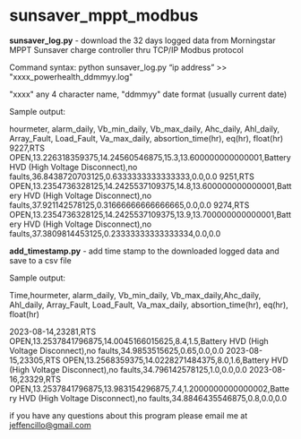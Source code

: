 # sunsaver_mppt_modbus
**sunsaver_log.py** - download the 32 days logged data from Morningstar MPPT Sunsaver charge controller thru TCP/IP Modbus protocol

Command syntax:  python sunsaver_log.py “ip address” >> "xxxx_powerhealth_ddmmyy.log"

"xxxx" any 4 character name, "ddmmyy" date format (usually current date)

Sample output:

hourmeter, alarm_daily, Vb_min_daily, Vb_max_daily, Ahc_daily, Ahl_daily, Array_Fault, Load_Fault, Va_max_daily, absortion_time(hr), eq(hr), float(hr)
9227,RTS OPEN,13.226318359375,14.24560546875,15.3,13.600000000000001,Battery HVD (High Voltage Disconnect),no faults,36.8438720703125,0.6333333333333333,0.0,0.0
9251,RTS OPEN,13.2354736328125,14.2425537109375,14.8,13.600000000000001,Battery HVD (High Voltage Disconnect),no faults,37.921142578125,0.31666666666666665,0.0,0.0
9274,RTS OPEN,13.2354736328125,14.2425537109375,13.9,13.700000000000001,Battery HVD (High Voltage Disconnect),no faults,37.3809814453125,0.23333333333333334,0.0,0.0


**add_timestamp.py** - add time stamp to the downloaded logged data and save to a csv file

Sample output:

Time,hourmeter, alarm_daily, Vb_min_daily, Vb_max_daily,Ahc_daily, Ahl_daily, Array_Fault, Load_Fault, Va_max_daily, absortion_time(hr), eq(hr), float(hr)

2023-08-14,23281,RTS OPEN,13.2537841796875,14.0045166015625,8.4,1.5,Battery HVD (High Voltage Disconnect),no faults,34.9853515625,0.65,0.0,0.0
2023-08-15,23305,RTS OPEN,13.2568359375,14.0228271484375,8.0,1.6,Battery HVD (High Voltage Disconnect),no faults,34.796142578125,1.0,0.0,0.0
2023-08-16,23329,RTS OPEN,13.2537841796875,13.983154296875,7.4,1.2000000000000002,Battery HVD (High Voltage Disconnect),no faults,34.8846435546875,0.8,0.0,0.0


if you have any questions about this program please email me at jeffencillo@gmail.com




